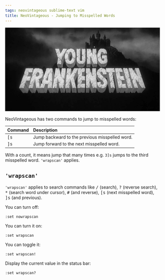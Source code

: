```yaml
---
tags: neovintageous sublime-text vim
title: NeoVintageous - Jumping to Misspelled Words
---
```


![Young Frankenstein (1974)](/assets/young-frankenstein.webp)

NeoVintageous has two commands to jump to misspelled words:

Command | Description
:------ | :----------
<kbd>[s</kbd> | Jump backward to the previous misspelled word.
<kbd>]s</kbd> | Jump forward to the next misspelled word.

With a count, it means jump that many times e.g. `3]s` jumps to the third misspelled word. `'wrapscan'` applies.

## `'wrapscan'`

`'wrapscan'` applies to search commands like <kbd>/</kbd> (search), <kbd>?</kbd> (reverse search), <kbd>*</kbd> (search word under cursor), <kbd>#</kbd> (and reverse), <kbd>[s</kbd> (next misspelled word), <kbd>]s</kbd> (and previous).

You can turn off:

```vim
:set nowrapscan
```

You can turn it on:

```vim
:set wrapscan
```

You can toggle it:

```vim
:set wrapscan!
```

Display the current value in the status bar:

```vim
:set wrapscan?
```
